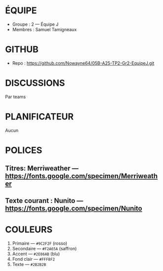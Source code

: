 
# ÉQUIPE
- Groupe : 2 — Équipe J
- Membres : Samuel Tamigneaux

# GITHUB
- Repo : https://github.com/Nowayne64/05B-A25-TP2-Gr2-EquipeJ.git

# DISCUSSIONS
Par teams


# PLANIFICATEUR
Aucun

# POLICES
## Titres: **Merriweather** — https://fonts.google.com/specimen/Merriweather  
## Texte courant : **Nunito** — https://fonts.google.com/specimen/Nunito

# COULEURS 
1. Primaire — `#9C2F2F` (rosso)  
2. Secondaire — `#F2A65A` (saffron)  
3. Accent — `#2E86AB` (blu)  
4. Fond clair — `#FFF8F2`  
5. Texte — `#2B2B2B`